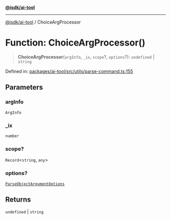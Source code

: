 [**@isdk/ai-tool**](../README.md)

***

[@isdk/ai-tool](../globals.md) / ChoiceArgProcessor

# Function: ChoiceArgProcessor()

> **ChoiceArgProcessor**(`argInfo`, `_ix`, `scope`?, `options`?): `undefined` \| `string`

Defined in: [packages/ai-tool/src/utils/parse-command.ts:155](https://github.com/isdk/ai-tool.js/blob/7135b3a67072644f21685b76900b7f351401749e/src/utils/parse-command.ts#L155)

## Parameters

### argInfo

`ArgInfo`

### \_ix

`number`

### scope?

`Record`\<`string`, `any`\>

### options?

[`ParseObjectArgumentOptions`](../interfaces/ParseObjectArgumentOptions.md)

## Returns

`undefined` \| `string`
